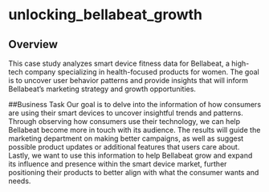 # unlocking_bellabeat_growth

## Overview
This case study analyzes smart device fitness data for Bellabeat, a high-tech company specializing in health-focused products for women. The goal is to uncover user behavior patterns and provide insights that will inform Bellabeat’s marketing strategy and growth opportunities.

##Business Task
Our goal is to delve into the information of how consumers are using their smart devices to uncover insightful trends and patterns. Through observing how consumers use their technology, we can help Bellabeat become more in touch with its audience. The results will guide the marketing department on making better campaigns, as well as suggest possible product updates or additional features that users care about. Lastly, we want to use this information to help Bellabeat grow and expand its influence and presence within the smart device market, further positioning their products to better align with what the consumer wants and needs.
